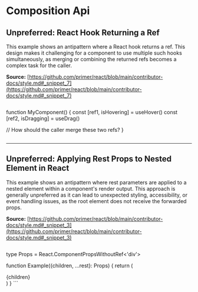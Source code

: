 # Composition Api

## Unpreferred: React Hook Returning a Ref

This example shows an antipattern where a React hook returns a ref. This design makes it challenging for a component to use multiple such hooks simultaneously, as merging or combining the returned refs becomes a complex task for the caller.

**Source:** [https://github.com/primer/react/blob/main/contributor-docs/style.md#_snippet_7](https://github.com/primer/react/blob/main/contributor-docs/style.md#_snippet_7)

```tsx

```
function MyComponent() {
const [ref1, isHovering] = useHover()
const [ref2, isDragging] = useDrag()

// How should the caller merge these two refs?
}
```

```

---

## Unpreferred: Applying Rest Props to Nested Element in React

This example shows an antipattern where rest parameters are applied to a nested element within a component's render output. This approach is generally unpreferred as it can lead to unexpected styling, accessibility, or event handling issues, as the root element does not receive the forwarded props.

**Source:** [https://github.com/primer/react/blob/main/contributor-docs/style.md#_snippet_3](https://github.com/primer/react/blob/main/contributor-docs/style.md#_snippet_3)

```tsx

```
type Props = React.ComponentPropsWithoutRef<'div'>

function Example({children, ...rest}: Props) {
return (
<div className="outer">
<div {...rest}>{children}</div>
</div>
)
}
```

```